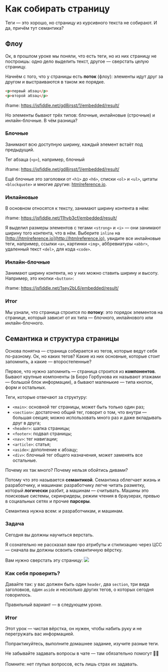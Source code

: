 # Как собирать страницу
Теги — это хорошо, но страницу из курсивного текста не собирают. И да, причём тут семантика?

## Флоу

Ок, в прошлом уроке мы поняли, что есть теги, но из них страницу не построишь: одно дело выделить текст, другое — сверстать целую страницу.

Начнём с того, что у страницы есть **поток** (флоу): элементы идут друг за другом и выстраиваются в таком же порядке.

```html
<p>первый абзац</p>
<p>второй абзац</p>
```

iframe: https://jsfiddle.net/gd8jrsst/1/embedded/result/

Но элементы бывают трёх типов: блочные, инлайновые (строчные) и инлайн-блочные. В чём разница?

### Блочные

Занимают всю доступную ширину, каждый элемент встаёт под предыдущий.

Тег абзаца (`<p>`), например, блочный

iframe: https://jsfiddle.net/gd8jrsst/1/embedded/result/

Ещё блочные это заголовки от `<h1>` до `<h6>`, списки `<ol>` и `<ul>`, цитаты `<blockquote>` и многие другие: [htmlreference.io](http://htmlreference.io).

### Инлайновые

В основном относятся к тексту, занимают ширину контента в нём:

iframe: https://jsfiddle.net/11hvb3cf/embedded/result/

Я выделил размеры элементов с тегами `<strong>` и `<i>` — они занимают ширину того контента, что в нём. Выберите `inline` на [http://htmlreference.io](http://htmlreference.io), увидите все инлайновые теги, например, ссылки `<a>`, картинки `<img>`, аббревиатуры `<abbr>`, удаленный текст `<del>`, для кода `<code>`.

### Инлайн-блочные

Занимают ширину контента, но у них можно ставить ширину и высоту. Например, это кнопки `<button>`:

iframe: https://jsfiddle.net/1sey2bL6/embedded/result/

### Итог

Мы узнали, что страница строится по **потоку**: это порядок элементов на странице, который зависит от их типа — блочного, инлайнового или инлайн-блочного.

## Семантика и структура страницы

Основа понятна — страница собирается из тегов, которые ведут себя по-разному. Ок, но каких тегов? Какие из них основные, которые стоит запомнить, а какие — второстепенные?

Первое, что нужно запомнить — страница строится из **компонентов**. Бывают крупные компоненты (в Бюро Горбунова их называют этажами — большой блок информации), а бывают маленькие — типа кнопок, форм и остальных.

Теги, которые отвечают за структуру:

* `<main>`: основной тег страницы, может быть только один раз;
* `<section>`: достаточно общий тег, говорит о том, что внутри — большая секция; можно использовать много раз и даже вкладывать друг в друга;
* `<header>`: шапка страницы;
* `<footer>`: подвал страницы;
* `<nav>`: тег навигации;
* `<article>`: статья;
* `<aside>`: дополнение к абзацу;
* `<div>`: блочный тег общего назначения, может заменять все остальные.

Почему их так много? Почему нельзя обойтись дивами?

Потому что это называется **семантикой**. Семантика облегчает жизнь и разработчику, и машинам: разработчику легче читать разметку, который **логически** разбит, а машинам — считывать. Машины это поисковые системы, скринридеры, режим чтения в браузерах, превью в социальных сетях и прочие **парсеры**.

<p class="announce">
  Семантика нужна всем: и разработчикам, и машинам.
</p>

### Задача

Сегодня вы должны научиться верстать.

Я сознательно не рассказал вам про атрибуты и стилизацию через ЦСС — сначала вы должны освоить семантичную вёрстку.

Вам нужно сверстать эту страницу:
![](https://i.imgur.com/Uij94Sx.png)

### Как себя проверить?

Давайте так: у вас должен быть один `header`, два `section`, три вида заголовков, один `aside` и несколько других тегов, о которых сегодня говорилось.

Правильный вариант — в следующем уроке.

### Итог

Этот урок — чистая вёрстка, он нужен, чтобы набить руку и не перегружать вас информацией.

Попрактикуйтесь, выполните домашнее задание, изучите разные теги.

<p class="announce">
  Не забывайте задавать вопросы в чате — там обязательно помогут 💪🏻 <br><br> Помните: нет глупых вопросов, есть лишь страх их задавать.
</p>
